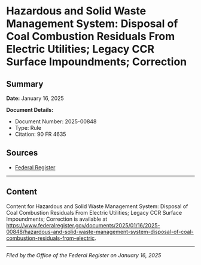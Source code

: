 # Hazardous and Solid Waste Management System: Disposal of Coal Combustion Residuals From Electric Utilities; Legacy CCR Surface Impoundments; Correction

## Summary

**Date:** January 16, 2025

**Document Details:**
- Document Number: 2025-00848
- Type: Rule
- Citation: 90 FR 4635

## Sources
- [Federal Register](https://www.federalregister.gov/documents/2025/01/16/2025-00848/hazardous-and-solid-waste-management-system-disposal-of-coal-combustion-residuals-from-electric)

---

## Content

Content for Hazardous and Solid Waste Management System: Disposal of Coal Combustion Residuals From Electric Utilities; Legacy CCR Surface Impoundments; Correction is available at https://www.federalregister.gov/documents/2025/01/16/2025-00848/hazardous-and-solid-waste-management-system-disposal-of-coal-combustion-residuals-from-electric.

---

*Filed by the Office of the Federal Register on January 16, 2025*
